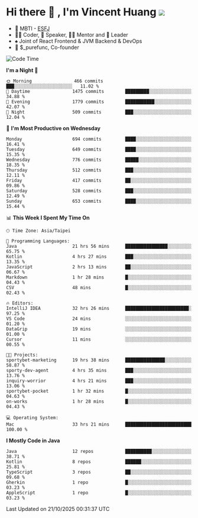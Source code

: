 # Hi there 👋 , I'm Vincent Huang ![](https://komarev.com/ghpvc/?username=Jian-Min-Huang)
- 👀 MBTI - [ESFJ](https://www.16personalities.com/esfj-personality)
- 👨‍💻 Coder, 🎤 Speaker, 👨‍🏫 Mentor and 🚀 Leader
- ♠️ Joint of React Frontend & JVM Backend & DevOps
- 💼 $_purefunc, Co-founder

<!--START_SECTION:waka-->
![Code Time](http://img.shields.io/badge/Code%20Time-6%2C102%20hrs%202%20mins-blue)

**I'm a Night 🦉** 

```text
🌞 Morning                466 commits         ███░░░░░░░░░░░░░░░░░░░░░░   11.02 % 
🌆 Daytime                1475 commits        █████████░░░░░░░░░░░░░░░░   34.88 % 
🌃 Evening                1779 commits        ███████████░░░░░░░░░░░░░░   42.07 % 
🌙 Night                  509 commits         ███░░░░░░░░░░░░░░░░░░░░░░   12.04 % 
```
📅 **I'm Most Productive on Wednesday** 

```text
Monday                   694 commits         ████░░░░░░░░░░░░░░░░░░░░░   16.41 % 
Tuesday                  649 commits         ████░░░░░░░░░░░░░░░░░░░░░   15.35 % 
Wednesday                776 commits         █████░░░░░░░░░░░░░░░░░░░░   18.35 % 
Thursday                 512 commits         ███░░░░░░░░░░░░░░░░░░░░░░   12.11 % 
Friday                   417 commits         ██░░░░░░░░░░░░░░░░░░░░░░░   09.86 % 
Saturday                 528 commits         ███░░░░░░░░░░░░░░░░░░░░░░   12.49 % 
Sunday                   653 commits         ████░░░░░░░░░░░░░░░░░░░░░   15.44 % 
```


📊 **This Week I Spent My Time On** 

```text
🕑︎ Time Zone: Asia/Taipei

💬 Programming Languages: 
Java                     21 hrs 56 mins      ████████████████░░░░░░░░░   65.75 % 
Kotlin                   4 hrs 27 mins       ███░░░░░░░░░░░░░░░░░░░░░░   13.35 % 
JavaScript               2 hrs 13 mins       ██░░░░░░░░░░░░░░░░░░░░░░░   06.67 % 
Markdown                 1 hr 28 mins        █░░░░░░░░░░░░░░░░░░░░░░░░   04.43 % 
CSV                      48 mins             █░░░░░░░░░░░░░░░░░░░░░░░░   02.43 % 

🔥 Editors: 
IntelliJ IDEA            32 hrs 26 mins      ████████████████████████░   97.25 % 
VS Code                  24 mins             ░░░░░░░░░░░░░░░░░░░░░░░░░   01.20 % 
DataGrip                 19 mins             ░░░░░░░░░░░░░░░░░░░░░░░░░   01.00 % 
Cursor                   11 mins             ░░░░░░░░░░░░░░░░░░░░░░░░░   00.55 % 

🐱‍💻 Projects: 
sportybet-marketing      19 hrs 38 mins      ███████████████░░░░░░░░░░   58.87 % 
sporty-dev-agent         4 hrs 35 mins       ███░░░░░░░░░░░░░░░░░░░░░░   13.76 % 
inquiry-worrior          4 hrs 21 mins       ███░░░░░░░░░░░░░░░░░░░░░░   13.06 % 
sportybet-pocket         1 hr 32 mins        █░░░░░░░░░░░░░░░░░░░░░░░░   04.63 % 
on-works                 1 hr 28 mins        █░░░░░░░░░░░░░░░░░░░░░░░░   04.43 % 

💻 Operating System: 
Mac                      33 hrs 21 mins      █████████████████████████   100.00 % 
```

**I Mostly Code in Java** 

```text
Java                     12 repos            ██████████░░░░░░░░░░░░░░░   38.71 % 
Kotlin                   8 repos             ██████░░░░░░░░░░░░░░░░░░░   25.81 % 
TypeScript               3 repos             ██░░░░░░░░░░░░░░░░░░░░░░░   09.68 % 
Gherkin                  1 repo              █░░░░░░░░░░░░░░░░░░░░░░░░   03.23 % 
AppleScript              1 repo              █░░░░░░░░░░░░░░░░░░░░░░░░   03.23 % 
```




 Last Updated on 21/10/2025 00:31:37 UTC
<!--END_SECTION:waka-->
